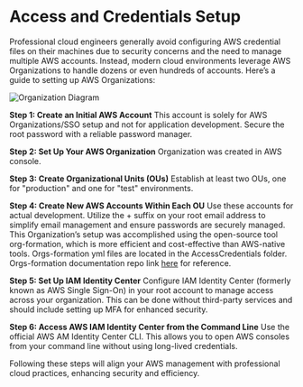 # Access and Credentials Setup

Professional cloud engineers generally avoid configuring AWS credential files on their machines due to security concerns and the need to manage multiple AWS accounts. Instead, modern cloud environments leverage AWS Organizations to handle dozens or even hundreds of accounts. Here’s a guide to setting up AWS Organizations:


![Organization Diagram ](https://github.com/ameyer23/resume-challenge/AccessBilling/org_diagram.png)

**Step 1: Create an Initial AWS Account**
This account is solely for AWS Organizations/SSO setup and not for application development. Secure the root password with a reliable password manager.

**Step 2: Set Up Your AWS Organization**
Organization was created in AWS console.

**Step 3: Create Organizational Units (OUs)**
Establish at least two OUs, one for "production" and one for "test" environments.

**Step 4: Create New AWS Accounts Within Each OU**
Use these accounts for actual development. Utilize the + suffix on your root email address to simplify email management and ensure passwords are securely managed. This Organization’s setup was accomplished using the open-source tool org-formation, which is more efficient and cost-effective than AWS-native tools. Orgs-formation yml files are located in the AccessCredentials folder. Orgs-formation documentation repo link [here](https://github.com/org-formation/org-formation-cli/blob/master/docs/organization-resources.md#organizationalunit) for reference.

**Step 5: Set Up IAM Identity Center** 
Configure IAM Identity Center (formerly known as AWS Single Sign-On) in your root account to manage access across your organization. This can be done without third-party services and should include setting up MFA for enhanced security.

**Step 6: Access AWS IAM Identity Center from the Command Line**
Use the official AWS AM Identity Center CLI. This allows you to open AWS consoles from your command line without using long-lived credentials.

Following these steps will align your AWS management with professional cloud practices, enhancing security and efficiency.
